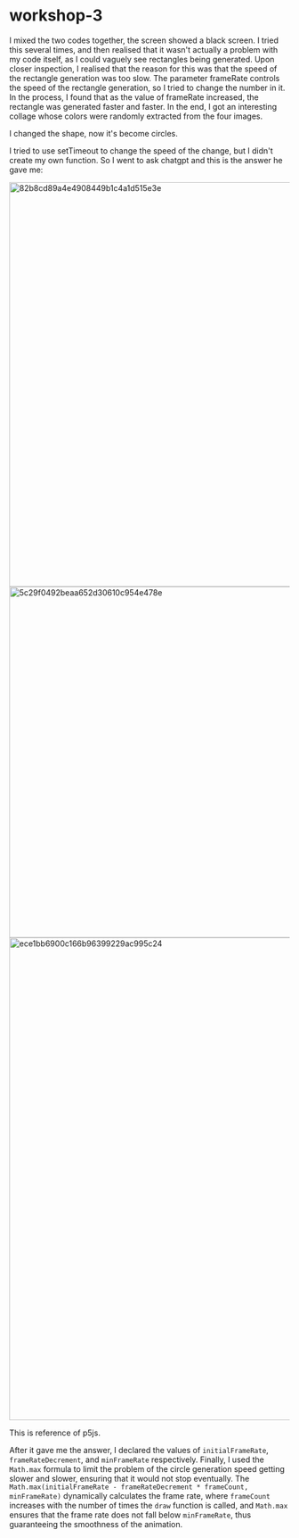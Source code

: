 # workshop-3

I mixed the two codes together, the screen showed a black screen. I tried this several times, and then realised that it wasn't actually a problem with my code itself, as I could vaguely see rectangles being generated. Upon closer inspection, I realised that the reason for this was that the speed of the rectangle generation was too slow. The parameter frameRate controls the speed of the rectangle generation, so I tried to change the number in it. In the process, I found that as the value of frameRate increased, the rectangle was generated faster and faster. In the end, I got an interesting collage whose colors were randomly extracted from the four images.

I changed the shape, now it's become circles.

I tried to use setTimeout to change the speed of the change, but I didn't create my own function. So I went to ask chatgpt and this is the answer he gave me:

<img width="725" alt="82b8cd89a4e4908449b1c4a1d515e3e" src="https://github.com/user-attachments/assets/477d9476-5fc4-4751-b9c0-14be152cd477" />
<img width="629" alt="5c29f0492beaa652d30610c954e478e" src="https://github.com/user-attachments/assets/f0b67ae1-761e-40b7-9bf0-8592b99a1147" />
<img width="865" alt="ece1bb6900c166b96399229ac995c24" src="https://github.com/user-attachments/assets/e6b6a913-42b6-4f09-b701-6b45c72053f3" />

This is reference of p5js.

After it gave me the answer, I declared the values of `initialFrameRate`, `frameRateDecrement`, and `minFrameRate` respectively. Finally, I used the `Math.max` formula to limit the problem of the circle generation speed getting slower and slower, ensuring that it would not stop eventually. The `Math.max(initialFrameRate - frameRateDecrement * frameCount, minFrameRate)` dynamically calculates the frame rate, where `frameCount` increases with the number of times the `draw` function is called, and `Math.max` ensures that the frame rate does not fall below `minFrameRate`, thus guaranteeing the smoothness of the animation.

